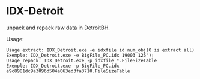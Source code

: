 # IDX-Detroit
unpack and repack raw data in DetroitBH.

Usage:


    Usage extract: IDX_Detroit.exe -e idxfile id num_obj(0 is extract all)
    Exemple: IDX_Detroit.exe -e BigFile_PC.idx 19003 125");
    Usage repack: IDX_Detroit.exe -p idxfile *.FileSizeTable
    Exemple: IDX_Detroit.exe -p BigFile_PC.idx e9c8981dc9a3096d504a063ed3fa3710.FileSizeTable
